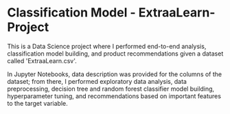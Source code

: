 # Classification Model - ExtraaLearn-Project

This is a Data Science project where I performed end-to-end analysis, classification model building, and product recommendations given a dataset called 'ExtraaLearn.csv'. 

In Jupyter Notebooks, data description was provided for the columns of the dataset; from there, I performed exploratory data analysis, data preprocessing, decision tree and random forest classifier model building, hyperparameter tuning, and recommendations based on important features to the target variable.
